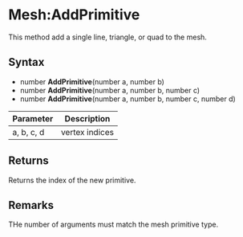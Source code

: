 # Mesh:AddPrimitive

This method add a single line, triangle, or quad to the mesh.

## Syntax

- number **AddPrimitive**(number a, number b)
- number **AddPrimitive**(number a, number b, number c)
- number **AddPrimitive**(number a, number b, number c, number d)

| Parameter | Description |
|---|---|
| a, b, c, d | vertex indices |

## Returns

Returns the index of the new primitive.

## Remarks

THe number of arguments must match the mesh primitive type.
